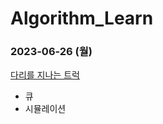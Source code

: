 # Algorithm_Learn
### 2023-06-26 (월)
[다리를 지나는 트럭](https://school.programmers.co.kr/learn/courses/30/lessons/42583)
- 큐
- 시뮬레이션
